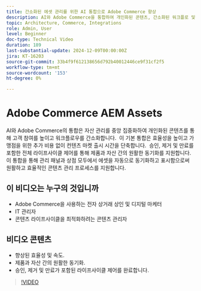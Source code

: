```yaml
---
title: 간소화된 에셋 관리를 위한 AI 통합으로 Adobe Commerce 향상
description: AI와 Adobe Commerce을 통합하여 개인화된 콘텐츠, 간소화된 워크플로 및 전체 에셋 라이프사이클 제어를 구현합니다.
topic: Architecture, Commerce, Integrations
role: Admin, User
level: Beginner
doc-type: Technical Video
duration: 189
last-substantial-update: 2024-12-09T00:00:00Z
jira: KT-16203
source-git-commit: 33b4f9f612138656d792b40012446ce9f31cf2f5
workflow-type: tm+mt
source-wordcount: '153'
ht-degree: 0%

---
```



# Adobe Commerce AEM Assets

AI와 Adobe Commerce의 통합은 자산 관리를 중앙 집중화하여 개인화된 콘텐츠를 통해 고객 참여를 높이고 워크플로우를 간소화합니다. &#x200B; 이 기본 통합은 효율성을 높이고 가맹점을 위한 추가 비용 없이 컨텐츠 마켓 출시 시간을 단축합니다. &#x200B; 승인, 제거 및 만료를 포함한 전체 라이프사이클 제어를 통해 제품과 자산 간의 원활한 동기화를 지원합니다. &#x200B; 이 통합을 통해 관리 패널과 상점 모두에서 에셋을 자동으로 동기화하고 표시함으로써 원활하고 효율적인 콘텐츠 관리 프로세스를 지원합니다. &#x200B;

## 이 비디오는 누구의 것입니까

- Adobe Commerce을 사용하는 전자 상거래 상인 및 디지털 마케터
- IT 관리자
- 콘텐츠 라이프사이클을 최적화하려는 콘텐츠 관리자

## 비디오 콘텐츠

- 향상된 효율성 및 속도.
- 제품과 자산 간의 원활한 동기화.
- 승인, 제거 및 만료가 포함된 라이프사이클 제어를 완료합니다.

>[!VIDEO](https://video.tv.adobe.com/v/3434076?learn=on)
